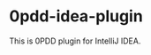 # 0pdd-idea-plugin
[//]: # ( @todo #1:30m Needs to create a good looking README.md and move closer to the good community profile: https://github.com/aivinog1/0pdd-idea-plugin/community)
This is 0PDD plugin for IntelliJ IDEA.
